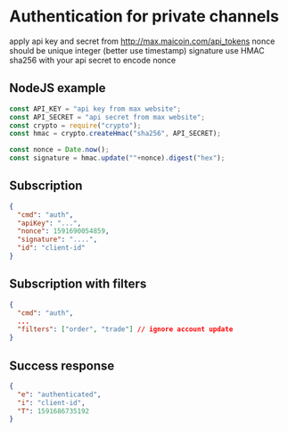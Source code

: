 # Authentication for private channels

apply api key and secret from http://max.maicoin.com/api_tokens
nonce should be unique integer (better use timestamp)
signature use HMAC sha256 with your api secret to encode nonce

## NodeJS example
```javascript
const API_KEY = "api key from max website";
const API_SECRET = "api secret from max website";
const crypto = require("crypto");
const hmac = crypto.createHmac("sha256", API_SECRET);

const nonce = Date.now();
const signature = hmac.update(""+nonce).digest("hex");
```

## Subscription
```json
{
  "cmd": "auth",
  "apiKey": "...",
  "nonce": 1591690054859,
  "signature": "....",
  "id": "client-id"
}
```

## Subscription with filters
```json
{
  "cmd": "auth",
  ...
  "filters": ["order", "trade"] // ignore account update
}
```

## Success response

```json
{
  "e": "authenticated",
  "i": "client-id",
  "T": 1591686735192
}
```
